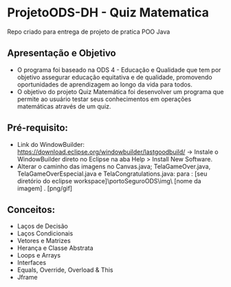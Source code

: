 # ProjetoODS-DH - Quiz Matematica

Repo criado para entrega de projeto de pratica POO Java

## Apresentação e Objetivo
- O programa foi baseado na ODS 4 - Educação e Qualidade que tem por objetivo assegurar educação equitativa e de qualidade, promovendo oportunidades de aprendizagem ao longo da vida para todos.
- O objetivo do projeto Quiz Matemática foi desenvolver um programa que permite ao usuário testar seus conhecimentos em operações matemáticas através de um quiz.


## Pré-requisito:

- Link do WindowBuilder: https://download.eclipse.org/windowbuilder/lastgoodbuild/
    -> Instale o WindowBuilder direto no Eclipse na aba Help > Install New Software.
- Alterar o caminho das imagens no Canvas.java; TelaGameOver.java, TelaGameOverEspecial.java e TelaCongratulations.java: para : [seu diretório do eclipse workspace]\portoSeguroODS\img\ [nome da imagem] . [png/gif]

## Conceitos:

- Laços de Decisão
- Laços Condicionais
- Vetores e Matrizes
- Herança e Classe Abstrata
- Loops e Arrays
- Interfaces
- Equals, Override, Overload & This
- Jframe
